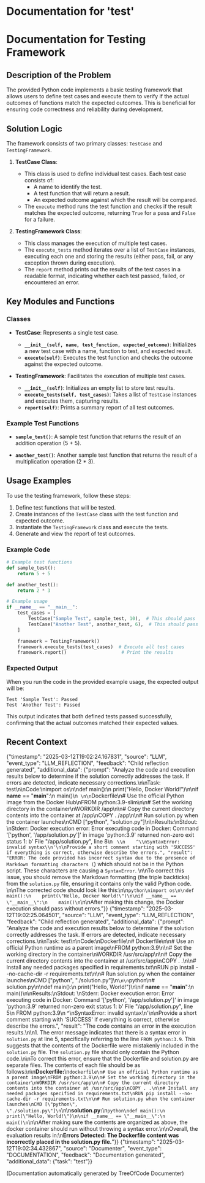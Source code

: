 # Documentation for 'test'

# Documentation for Testing Framework

## Description of the Problem

The provided Python code implements a basic testing framework that allows users to define test cases and execute them to verify if the actual outcomes of functions match the expected outcomes. This is beneficial for ensuring code correctness and reliability during development.

## Solution Logic

The framework consists of two primary classes: `TestCase` and `TestingFramework`.

1. **TestCase Class**: 
   - This class is used to define individual test cases. Each test case consists of:
     - A name to identify the test.
     - A test function that will return a result.
     - An expected outcome against which the result will be compared.
   - The `execute` method runs the test function and checks if the result matches the expected outcome, returning `True` for a pass and `False` for a failure.

2. **TestingFramework Class**: 
   - This class manages the execution of multiple test cases.
   - The `execute_tests` method iterates over a list of `TestCase` instances, executing each one and storing the results (either pass, fail, or any exception thrown during execution).
   - The `report` method prints out the results of the test cases in a readable format, indicating whether each test passed, failed, or encountered an error.

## Key Modules and Functions

### Classes

- **TestCase**: Represents a single test case.
  - **`__init__(self, name, test_function, expected_outcome)`**: Initializes a new test case with a name, function to test, and expected result.
  - **`execute(self)`**: Executes the test function and checks the outcome against the expected outcome.
  
- **TestingFramework**: Facilitates the execution of multiple test cases.
  - **`__init__(self)`**: Initializes an empty list to store test results.
  - **`execute_tests(self, test_cases)`**: Takes a list of `TestCase` instances and executes them, capturing results.
  - **`report(self)`**: Prints a summary report of all test outcomes.

### Example Test Functions

- **`sample_test()`**: A sample test function that returns the result of an addition operation (5 + 5).
  
- **`another_test()`**: Another sample test function that returns the result of a multiplication operation (2 * 3).

## Usage Examples

To use the testing framework, follow these steps:

1. Define test functions that will be tested. 
2. Create instances of the `TestCase` class with the test function and expected outcome.
3. Instantiate the `TestingFramework` class and execute the tests.
4. Generate and view the report of test outcomes.

### Example Code

```python
# Example test functions
def sample_test():
    return 5 + 5

def another_test():
    return 2 * 3

# Example usage
if __name__ == "__main__":
    test_cases = [
        TestCase("Sample Test", sample_test, 10),  # This should pass
        TestCase("Another Test", another_test, 6),  # This should pass
    ]

    framework = TestingFramework()
    framework.execute_tests(test_cases)  # Execute all test cases
    framework.report()                    # Print the results
```

### Expected Output

When you run the code in the provided example usage, the expected output will be:

```
Test 'Sample Test': Passed
Test 'Another Test': Passed
```

This output indicates that both defined tests passed successfully, confirming that the actual outcomes matched their expected values.

## Recent Context
{"timestamp": "2025-03-12T19:02:24.167831", "source": "LLM", "event_type": "LLM_REFLECTION", "feedback": "Child reflection generated", "additional_data": {"prompt": "Analyze the code and execution results below to determine if the solution correctly addresses the task. If errors are detected, indicate necessary corrections.\n\nTask: test\n\nCode:\nimport os\n\ndef main():\n    print(\"Hello, Docker World!\")\n\nif __name__ == \"__main__\":\n    main()\n``` \n\n```Dockerfile\n# Use the official Python image from the Docker Hub\nFROM python:3.9-slim\n\n# Set the working directory in the container\nWORKDIR /app\n\n# Copy the current directory contents into the container at /app\nCOPY . /app\n\n# Run solution.py when the container launches\nCMD [\"python\", \"solution.py\"]\n\nResults:\nStdout: \nStderr: Docker execution error: Error executing code in Docker: Command '['python', '/app/solution.py']' in image 'python:3.9' returned non-zero exit status 1: b'  File \"/app/solution.py\", line 8\\n    ``` \\n    ^\\nSyntaxError: invalid syntax\\n'\n\nProvide a short comment starting with 'SUCCESS' if everything is correct, otherwise describe the errors.", "result": "ERROR: The code provided has incorrect syntax due to the presence of Markdown formatting characters (```) which should not be in the Python script. These characters are causing a `SyntaxError`. \n\nTo correct this issue, you should remove the Markdown formatting (the triple backticks) from the `solution.py` file, ensuring it contains only the valid Python code. \n\nThe corrected code should look like this:\n\n```python\nimport os\n\ndef main():\n    print(\"Hello, Docker World!\")\n\nif __name__ == \"__main__\":\n    main()\n```\n\nAfter making this change, the Docker execution should pass without errors."}}
{"timestamp": "2025-03-12T19:02:25.064501", "source": "LLM", "event_type": "LLM_REFLECTION", "feedback": "Child reflection generated", "additional_data": {"prompt": "Analyze the code and execution results below to determine if the solution correctly addresses the task. If errors are detected, indicate necessary corrections.\n\nTask: test\n\nCode:\nDockerfile\n# Dockerfile\n\n# Use an official Python runtime as a parent image\nFROM python:3.9\n\n# Set the working directory in the container\nWORKDIR /usr/src/app\n\n# Copy the current directory contents into the container at /usr/src/app\nCOPY . .\n\n# Install any needed packages specified in requirements.txt\nRUN pip install --no-cache-dir -r requirements.txt\n\n# Run solution.py when the container launches\nCMD [\"python\", \"./solution.py\"]\n```\n\n```python\n# solution.py\n\ndef main():\n    print(\"Hello, World!\")\n\nif __name__ == \"__main__\":\n    main()\n\nResults:\nStdout: \nStderr: Docker execution error: Error executing code in Docker: Command '['python', '/app/solution.py']' in image 'python:3.9' returned non-zero exit status 1: b'  File \"/app/solution.py\", line 5\\n    FROM python:3.9\\n         ^\\nSyntaxError: invalid syntax\\n'\n\nProvide a short comment starting with 'SUCCESS' if everything is correct, otherwise describe the errors.", "result": "The code contains an error in the execution results.\n\n1. The error message indicates that there is a syntax error in `solution.py` at line 5, specifically referring to the line `FROM python:3.9`. This suggests that the contents of the Dockerfile were mistakenly included in the `solution.py` file. The `solution.py` file should only contain the Python code.\n\nTo correct this error, ensure that the Dockerfile and solution.py are separate files. The contents of each file should be as follows:\n\n**Dockerfile:**\n```dockerfile\n# Use an official Python runtime as a parent image\nFROM python:3.9\n\n# Set the working directory in the container\nWORKDIR /usr/src/app\n\n# Copy the current directory contents into the container at /usr/src/app\nCOPY . .\n\n# Install any needed packages specified in requirements.txt\nRUN pip install --no-cache-dir -r requirements.txt\n\n# Run solution.py when the container launches\nCMD [\"python\", \"./solution.py\"]\n```\n\n**solution.py:**\n```python\ndef main():\n    print(\"Hello, World!\")\n\nif __name__ == \"__main__\":\n    main()\n```\n\nAfter making sure the contents are organized as above, the docker container should run without throwing a syntax error.\n\nOverall, the evaluation results in:\n**Errors Detected: The Dockerfile content was incorrectly placed in the solution.py file.**"}}
{"timestamp": "2025-03-12T19:02:34.432867", "source": "Documenter", "event_type": "DOCUMENTATION", "feedback": "Documentation generated", "additional_data": {"task": "test"}}

(Documentation automatically generated by TreeOfCode Documenter)